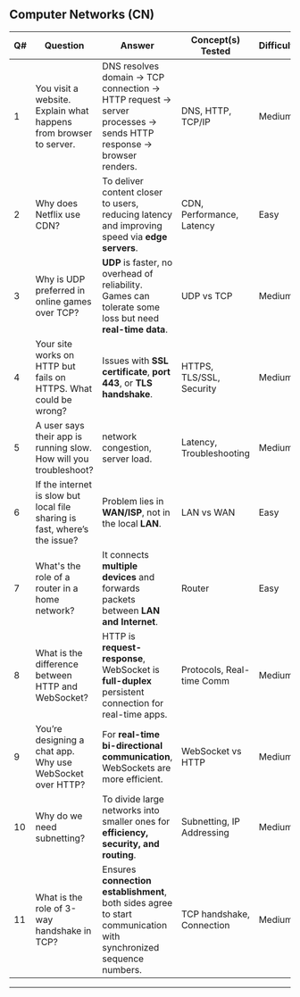 ##  Computer Networks (CN)

| Q# | Question                                                                                          | Answer                                                                                                                                                       | Concept(s) Tested             | Difficulty |
|----|---------------------------------------------------------------------------------------------------|--------------------------------------------------------------------------------------------------------------------------------------------------------------|-------------------------------|------------|
| 1  | You visit a website. Explain what happens from browser to server.                                | DNS resolves domain → TCP connection → HTTP request → server processes → sends HTTP response → browser renders.                                              | DNS, HTTP, TCP/IP             | Medium     |
| 2  | Why does Netflix use CDN?                                                                        | To deliver content closer to users, reducing latency and improving speed via **edge servers**.                                                               | CDN, Performance, Latency     | Easy       |
| 3  | Why is UDP preferred in online games over TCP?                                                   | **UDP** is faster, no overhead of reliability. Games can tolerate some loss but need **real-time data**.                                                     | UDP vs TCP                    | Medium     |
| 4  | Your site works on HTTP but fails on HTTPS. What could be wrong?                                 | Issues with **SSL certificate**, **port 443**, or **TLS handshake**.                                                                                          | HTTPS, TLS/SSL, Security      | Medium     |
| 5 | A user says their app is running slow. How will you troubleshoot?                                    | network congestion, server load.                                                                             |Latency, Troubleshooting | Medium     |
| 6 | If the internet is slow but local file sharing is fast, where’s the issue?                       | Problem lies in **WAN/ISP**, not in the local **LAN**.                                                                                                       | LAN vs WAN                    | Easy       |
| 7 | What's the role of a router in a home network?                                                   | It connects **multiple devices** and forwards packets between **LAN and Internet**.                                                                          | Router          | Easy       |
| 8 | What is the difference between HTTP and WebSocket?                                               | HTTP is **request-response**, WebSocket is **full-duplex** persistent connection for real-time apps.                                                         | Protocols, Real-time Comm     | Medium     |
| 9 | You’re designing a chat app. Why use WebSocket over HTTP?                                        | For **real-time bi-directional communication**, WebSockets are more efficient.                                                                               | WebSocket vs HTTP             | Medium     |
| 10 | Why do we need subnetting?                                                                       | To divide large networks into smaller ones for **efficiency, security, and routing**.                                                                        | Subnetting, IP Addressing     | Medium     |
| 11 | What is the role of 3-way handshake in TCP?                                                      | Ensures **connection establishment**, both sides agree to start communication with synchronized sequence numbers.                                            | TCP handshake, Connection     | Medium     |

---